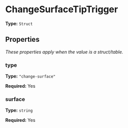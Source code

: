 # ChangeSurfaceTipTrigger

**Type:** `Struct`

## Properties

*These properties apply when the value is a struct/table.*

### type

**Type:** `"change-surface"`

**Required:** Yes

### surface

**Type:** `string`

**Required:** Yes

